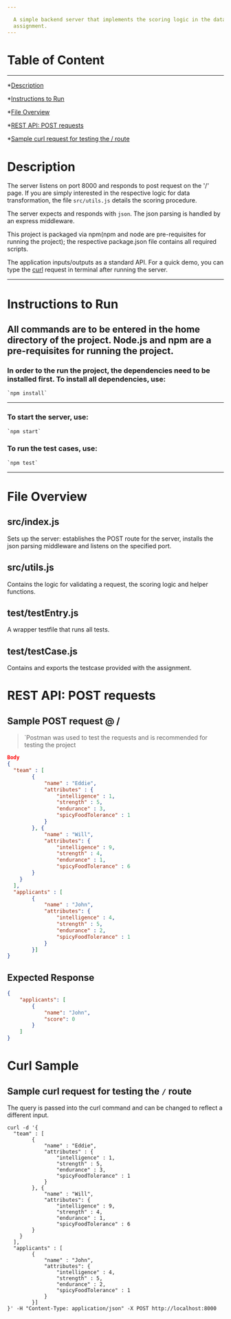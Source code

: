 ```yaml
---

  A simple backend server that implements the scoring logic in the datahouse
  assignment.
---
```


# Table of Content
---
*[Description](https://github.com/pg9-dev/datahouse_assignment#description)

*[Instructions to Run](https://github.com/pg9-dev/datahouse_assignment#Instructions-to-Run)

*[File Overview](https://github.com/pg9-dev/datahouse_assignment#file-overview)

*[REST API: POST requests](https://github.com/pg9-dev/datahouse_assignment#rest-api-post-requests)

*[Sample curl request for testing the / route](https://github.com/pg9-dev/datahouse_assignment#Curl-Sample)

# Description

The server listens on port 8000 and responds to post request on the '/' page. If you are simply interested in the respective logic for data transformation, the file `src/utils.js` details the scoring procedure.

The server expects and responds with `json`. The json parsing is handled by an express middleware.

This project is packaged via npm(npm and node are pre-requisites for running the project); the respective package.json file contains all required scripts.

The application inputs/outputs as a standard API. For a quick demo, you can type the [curl](https://github.com/pg9-dev/datahouse_assignment#Curl-Sample) request in terminal after running the server.  

--------------------------------------------------------------------------------

# Instructions to Run

## All commands are to be entered in the home directory of the project. Node.js and npm are a pre-requisites for running the project.

### In order to the run the project, the dependencies need to be installed first. To install all dependencies, use:

```
`npm install`
```

--------------------------------------------------------------------------------

### To start the server, use:

```
`npm start`
```

### To run the test cases, use:

```
`npm test`
```

--------------------------------------------------------------------------------

# File Overview

## src/index.js

Sets up the server: establishes the POST route for the server, installs the json parsing middleware and listens on the specified port.

## src/utils.js

Contains the logic for validating a request, the scoring logic and helper functions.

## test/testEntry.js

A wrapper testfile that runs all tests.

## test/testCase.js

Contains and exports the testcase provided with the assignment.

# REST API: POST requests

## Sample POST request @ /

> `Postman was used to test the requests and is recommended for testing the project

```json
Body
{
  "team" : [
        { 
            "name" : "Eddie",
            "attributes" : {
                "intelligence" : 1,
                "strength" : 5,
                "endurance" : 3,
                "spicyFoodTolerance" : 1
            }
        }, {
            "name" : "Will",
            "attributes": {
                "intelligence" : 9,
                "strength" : 4,
                "endurance" : 1,
                "spicyFoodTolerance" : 6
        }
    }
  ],
  "applicants" : [
        {
            "name" : "John",
            "attributes": {
                "intelligence" : 4,
                "strength" : 5,
                "endurance" : 2,
                "spicyFoodTolerance" : 1
            }
        }]
}
```

## Expected Response

```json
{
    "applicants": [
        {
            "name": "John",
            "score": 0
        }
    ]
}
```

# Curl Sample
## Sample curl request for testing the `/` route
The query is passed into the curl command and can be changed to reflect a different input. 
```
curl -d '{
  "team" : [
        { 
            "name" : "Eddie",
            "attributes" : {
                "intelligence" : 1,
                "strength" : 5,
                "endurance" : 3,
                "spicyFoodTolerance" : 1
            }
        }, {
            "name" : "Will",
            "attributes": {
                "intelligence" : 9,
                "strength" : 4,
                "endurance" : 1,
                "spicyFoodTolerance" : 6
        }
    }
  ],
  "applicants" : [
        {
            "name" : "John",
            "attributes": {
                "intelligence" : 4,
                "strength" : 5,
                "endurance" : 2,
                "spicyFoodTolerance" : 1
            }
        }]
}' -H "Content-Type: application/json" -X POST http://localhost:8000
```
